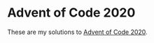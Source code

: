 # Advent of Code 2020
These are my solutions to [Advent of Code 2020](https://adventofcode.com/2020).
